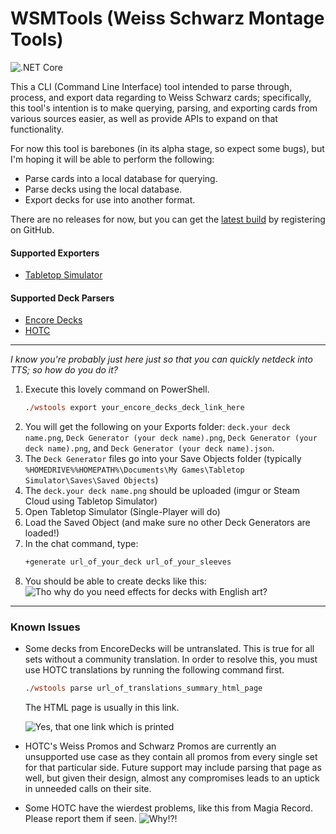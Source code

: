 WSMTools (Weiss Schwarz Montage Tools)
===========
![.NET Core](https://github.com/ronelm2000/wsmtools/workflows/.NET%20Core/badge.svg)

This a CLI (Command Line Interface) tool intended to parse through, process, and export data regarding to Weiss Schwarz cards; specifically, this tool's intention is to make querying, parsing, and exporting cards from various sources easier, as
well as provide APIs to expand on that functionality.

For now this tool is barebones (in its alpha stage, so expect some bugs), but I'm hoping it will be able to perform the following:
* Parse cards into a local database for querying.
* Parse decks using the local database.
* Export decks for use into another format.

There are no releases for now, but you can get the [latest build](https://github.com/ronelm2000/wsmtools/actions) by
registering on GitHub. 

#### Supported Exporters ####
* [Tabletop Simulator](https://steamcommunity.com/sharedfiles/filedetails/?id=1321170886)

#### Supported Deck Parsers ####
* [Encore Decks](https://www.encoredecks.com/)
* [HOTC](https://heartofthecards.com/ws/)

---------

*I know you're probably just here just so that you can quickly netdeck into TTS; so how do you do it?*
1. Execute this lovely command on PowerShell.
   ```ps
   ./wstools export your_encore_decks_deck_link_here
   ```
2. You will get the following on your Exports folder: `deck.your deck name.png`, `Deck Generator (your deck name).png`,  `Deck Generator (your deck name).png`, and `Deck Generator (your deck name).json`.
3. The `Deck Generator` files go into your Save Objects folder (typically `%HOMEDRIVE%%HOMEPATH%\Documents\My Games\Tabletop Simulator\Saves\Saved Objects`)
4. The `deck.your deck name.png` should be uploaded (imgur or Steam Cloud using Tabletop Simulator)
5. Open Tabletop Simulator (Single-Player will do)
6. Load the Saved Object (and make sure no other Deck Generators are loaded!)
7. In the chat command, type:
   ```ps
   +generate url_of_your_deck url_of_your_sleeves
   ```
8. You should be able to create decks like this:
   ![Tho why do you need effects for decks with English art?](https://i.imgur.com/WuRpf9I.png)

---------

### Known Issues ###
* Some decks from EncoreDecks will be untranslated. This is true for all sets without a community translation.
  In order to resolve this, you must use HOTC translations by running the following command first.
  ```ps
  ./wstools parse url_of_translations_summary_html_page
  ```
  The HTML page is usually in this link.

  ![Yes, that one link which is printed](https://i.imgur.com/FkukMso.png)
* HOTC's Weiss Promos and Schwarz Promos are currently an unsupported use case as they contain all promos
  from every single set for that particular side. Future support may include parsing that page as well, but
  given their design, almost any compromises leads to an uptick in unneeded calls on their site.
* Some HOTC have the wierdest problems, like this from Magia Record. Please report them if seen.
  ![Why!?!](https://i.imgur.com/NdpGGp0.png)